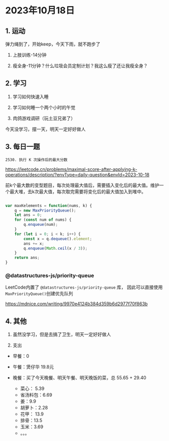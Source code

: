 # 2023年10月18日

## 1. 运动

弹力绳到了，开始keep，今天下雨，就不跑步了

1. 上肢训练-14分钟

2. 瘦全身-11分钟？什么垃圾会员定制计划？我这么瘦了还让我瘦全身？

## 2. 学习

1. 学习如何快速入睡

2. 学习如何睡一个两个小时的午觉

3. 肉鸽游戏调研（玩土豆兄弟了）

今天没学习，摆一天，明天一定好好做人



## 3. 每日一题

    2530. 执行 K 次操作后的最大分数

https://leetcode.cn/problems/maximal-score-after-applying-k-operations/description/?envType=daily-question&envId=2023-10-18

前k个最大数的变型题目，每次处理最大值后，需要插入变化后的最大值。维护一个最大堆，去k次最大值，每次取完需要将变化后的最大值加入到堆中。

```javascript

var maxKelements = function(nums, k) {
    q = new MaxPriorityQueue();
    let ans = 0;
    for (const num of nums) {
        q.enqueue(num);
    }
    for (let i = 0; i < k; i++) {
        const x = q.dequeue().element;
        ans += x;
        q.enqueue(Math.ceil(x / 3));
    }
    return ans;
}

```

### @datastructures-js/priority-queue

LeetCode内置了 `@datastructures-js/priority-queue` 库， 因此可以直接使用`MaxPriorityQueue()`创建优先队列

https://mdnice.com/writing/9970e4124b384d359b6d2977f70f863b

## 4. 其他

1. 虽然没学习，但是去搞了卫生，明天一定好好做人

2. 支出

- 早餐：0

- 午餐：煲仔华 19.8元

- 晚餐：买了今天晚餐、明天午餐、明天晚饭的菜，总 55.65 + 29.40
    - 菜心： 5.39
    - 省汤料包：6.69
    - 姜：9.9
    - 胡萝卜：2.28
    - 花甲： 13.9
    - 排骨：13.5
    - 玉米：3.69
    - 。。。